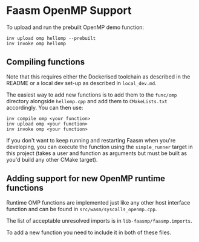 # Faasm OpenMP Support

To upload and run the prebuilt OpenMP demo function:

```
inv upload omp hellomp --prebuilt
inv invoke omp hellomp
```

## Compiling functions

Note that this requires either the Dockerised toolchain as described in the README or 
a local dev set-up as described in `local_dev.md`.

The easiest way to add new functions is to add them to the `func/omp` directory alongside
`hellomp.cpp` and add them to `CMakeLists.txt` accordingly. You can then use:

```
inv compile omp <your function>
inv upload omp <your function>
inv invoke omp <your function>
```

If you don't want to keep running and restarting Faasm when you're developing, you can 
execute the function using the `simple_runner` target in this project (takes a user 
and function as arguments but must be built as you'd build any other CMake target).

## Adding support for new OpenMP runtime functions

Runtime OMP functions are implemented just like any other host interface function 
and can be found in `src/wasm/syscalls_openmp.cpp`. 

The list of acceptable unresolved imports is in `lib-faasmp/faasmp.imports`.

To add a new function you need to include it in both of these files. 

